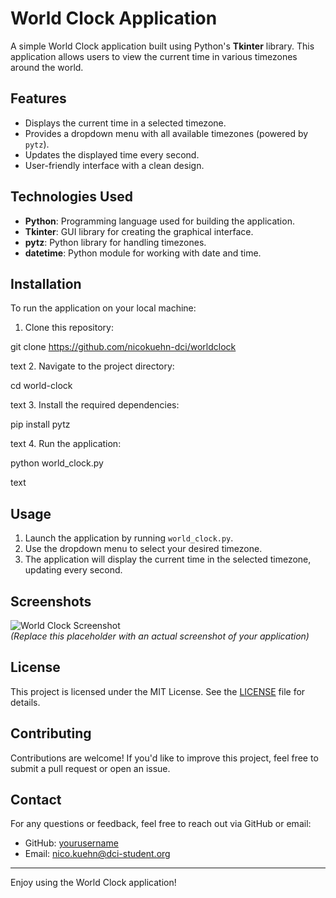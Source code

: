 # World Clock Application

A simple World Clock application built using Python's **Tkinter** library. This application allows users to view the current time in various timezones around the world.

## Features

- Displays the current time in a selected timezone.
- Provides a dropdown menu with all available timezones (powered by `pytz`).
- Updates the displayed time every second.
- User-friendly interface with a clean design.

## Technologies Used

- **Python**: Programming language used for building the application.
- **Tkinter**: GUI library for creating the graphical interface.
- **pytz**: Python library for handling timezones.
- **datetime**: Python module for working with date and time.

## Installation

To run the application on your local machine:

1. Clone this repository:

git clone https://github.com/nicokuehn-dci/worldclock

text
2. Navigate to the project directory:

cd world-clock

text
3. Install the required dependencies:

pip install pytz

text
4. Run the application:

python world_clock.py

text

## Usage

1. Launch the application by running `world_clock.py`.
2. Use the dropdown menu to select your desired timezone.
3. The application will display the current time in the selected timezone, updating every second.

## Screenshots

![World Clock Screenshot](https://vscode.dev/github/nicokuehn-dci/worldclock/blob/main/worldclock_screeshot.png)  
*(Replace this placeholder with an actual screenshot of your application)*

## License

This project is licensed under the MIT License. See the [LICENSE](LICENSE) file for details.

## Contributing

Contributions are welcome! If you'd like to improve this project, feel free to submit a pull request or open an issue.

## Contact

For any questions or feedback, feel free to reach out via GitHub or email:

- GitHub: [yourusername](https://github.com/nicokuehn-dci)
- Email: nico.kuehn@dci-student.org

---

Enjoy using the World Clock application!